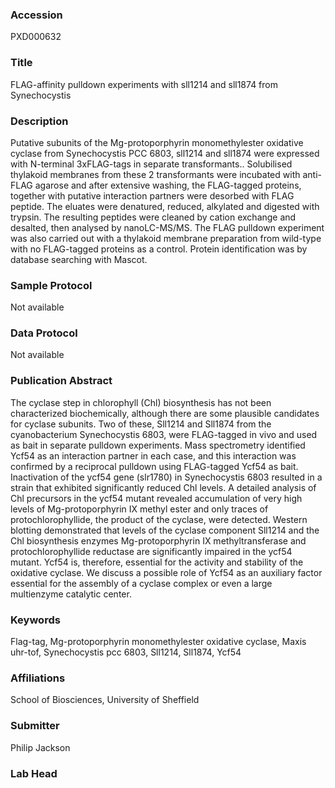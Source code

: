 ### Accession
PXD000632

### Title
FLAG-affinity pulldown experiments with sll1214 and sll1874 from Synechocystis

### Description
Putative subunits of the Mg-protoporphyrin monomethylester oxidative cyclase from Synechocystis PCC 6803, sll1214 and sll1874 were expressed with N-terminal 3xFLAG-tags in separate transformants.. Solubilised thylakoid membranes from these 2 transformants were incubated with anti-FLAG agarose and after extensive washing, the FLAG-tagged proteins, together with putative interaction partners were desorbed with FLAG peptide. The eluates were denatured, reduced, alkylated and digested with trypsin. The resulting peptides were cleaned by cation exchange and desalted, then analysed by nanoLC-MS/MS. The FLAG pulldown experiment was also carried out with a thylakoid membrane preparation from wild-type with no FLAG-tagged proteins as a control. Protein identification was by database searching with Mascot.

### Sample Protocol
Not available

### Data Protocol
Not available

### Publication Abstract
The cyclase step in chlorophyll (Chl) biosynthesis has not been characterized biochemically, although there are some plausible candidates for cyclase subunits. Two of these, Sll1214 and Sll1874 from the cyanobacterium Synechocystis 6803, were FLAG-tagged in vivo and used as bait in separate pulldown experiments. Mass spectrometry identified Ycf54 as an interaction partner in each case, and this interaction was confirmed by a reciprocal pulldown using FLAG-tagged Ycf54 as bait. Inactivation of the ycf54 gene (slr1780) in Synechocystis 6803 resulted in a strain that exhibited significantly reduced Chl levels. A detailed analysis of Chl precursors in the ycf54 mutant revealed accumulation of very high levels of Mg-protoporphyrin IX methyl ester and only traces of protochlorophyllide, the product of the cyclase, were detected. Western blotting demonstrated that levels of the cyclase component Sll1214 and the Chl biosynthesis enzymes Mg-protoporphyrin IX methyltransferase and protochlorophyllide reductase are significantly impaired in the ycf54 mutant. Ycf54 is, therefore, essential for the activity and stability of the oxidative cyclase. We discuss a possible role of Ycf54 as an auxiliary factor essential for the assembly of a cyclase complex or even a large multienzyme catalytic center.

### Keywords
Flag-tag, Mg-protoporphyrin monomethylester oxidative cyclase, Maxis uhr-tof, Synechocystis pcc 6803, Sll1214, Sll1874, Ycf54

### Affiliations
School of Biosciences, University of Sheffield

### Submitter
Philip Jackson

### Lab Head



